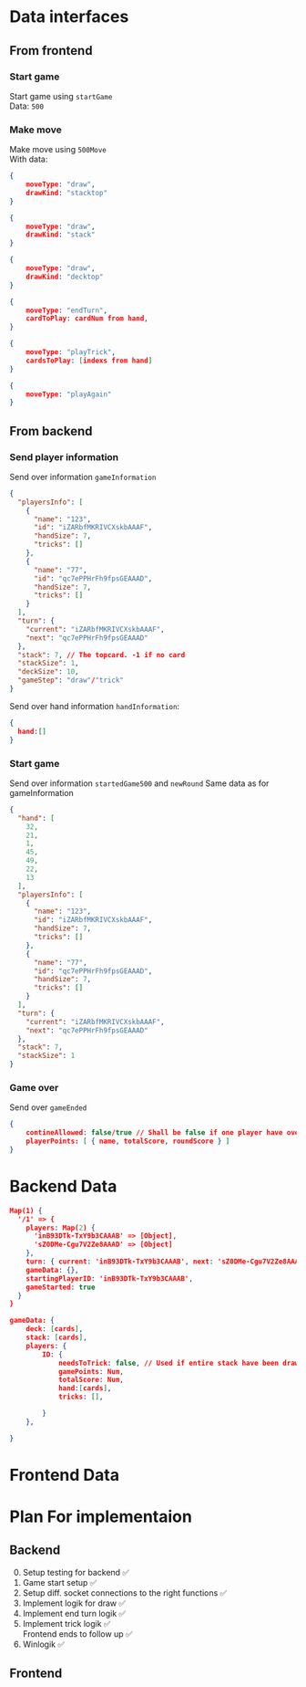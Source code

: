 # Data interfaces

## From frontend

### Start game
Start game using
`startGame`\
Data: `500`

### Make move
Make move using 
`500Move`\
With data:
```JSON
{
    moveType: "draw",
    drawKind: "stacktop" 
}
```
```JSON
{
    moveType: "draw",
    drawKind: "stack" 
}
```
```JSON
{
    moveType: "draw",
    drawKind: "decktop" 
}
```
```JSON
{
    moveType: "endTurn",
    cardToPlay: cardNum from hand, 
}
```
```JSON
{
    moveType: "playTrick",
    cardsToPlay: [indexs from hand] 
}
```
```JSON
{
    moveType: "playAgain"
}
```

## From backend
### Send player information

Send over information `gameInformation`
```JSON
{
  "playersInfo": [
    {
      "name": "123",
      "id": "iZARbfMKRIVCXskbAAAF",
      "handSize": 7,
      "tricks": []
    },
    {
      "name": "77",
      "id": "qc7ePPHrFh9fpsGEAAAD",
      "handSize": 7,
      "tricks": []
    }
  ],
  "turn": {
    "current": "iZARbfMKRIVCXskbAAAF",
    "next": "qc7ePPHrFh9fpsGEAAAD"
  },
  "stack": 7, // The topcard. -1 if no card
  "stackSize": 1,
  "deckSize": 10,
  "gameStep": "draw"/"trick"
} 
```

Send over hand information `handInformation`:
```JSON
{
  hand:[]
}
```

### Start game
Send over information `startedGame500` and `newRound`
Same data as for gameInformation
```JSON
{
  "hand": [
    32,
    21,
    1,
    45,
    49,
    22,
    13
  ],
  "playersInfo": [
    {
      "name": "123",
      "id": "iZARbfMKRIVCXskbAAAF",
      "handSize": 7,
      "tricks": []
    },
    {
      "name": "77",
      "id": "qc7ePPHrFh9fpsGEAAAD",
      "handSize": 7,
      "tricks": []
    }
  ],
  "turn": {
    "current": "iZARbfMKRIVCXskbAAAF",
    "next": "qc7ePPHrFh9fpsGEAAAD"
  },
  "stack": 7,
  "stackSize": 1
} 
```

### Game over
Send over `gameEnded`
```JSON
{
    contineAllowed: false/true // Shall be false if one player have over 500
    playerPoints: [ { name, totalScore, roundScore } ]
}
```

# Backend Data
````JSON
Map(1) {
  '/1' => {
    players: Map(2) {
      'inB93DTk-TxY9b3CAAAB' => [Object],
      'sZ0DMe-Cgu7V2Ze8AAAD' => [Object]
    },
    turn: { current: 'inB93DTk-TxY9b3CAAAB', next: 'sZ0DMe-Cgu7V2Ze8AAAD' },
    gameData: {},
    startingPlayerID: 'inB93DTk-TxY9b3CAAAB',
    gameStarted: true
  }
}
````

````JSON
gameData: {
    deck: [cards],
    stack: [cards],
    players: {
        ID: {
            needsToTrick: false, // Used if entire stack have been drawn
            gamePoints: Num,
            totalScore: Num,
            hand:[cards],
            tricks: [],

        }
    },

}
````

# Frontend Data



# Plan For implementaion

## Backend
0. Setup testing for backend ✅
1. Game start setup ✅
2. Setup diff. socket connections to the right functions ✅
3. Implement logik for draw ✅
4. Implement end turn logik ✅
5. Implement trick logik ✅\
Frontend ends to follow up ✅
6. Winlogik ✅

## Frontend


